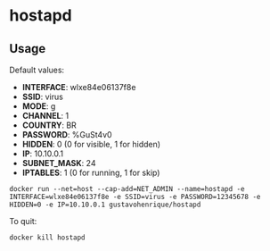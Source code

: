# hostapd

## Usage

Default values:

- **INTERFACE**: wlxe84e06137f8e
- **SSID**: virus
- **MODE**: g
- **CHANNEL**: 1
- **COUNTRY**: BR
- **PASSWORD**: %GuSt4v0
- **HIDDEN**: 0 (0 for visible, 1 for hidden)
- **IP**: 10.10.0.1
- **SUBNET_MASK**: 24
- **IPTABLES**: 1 (0 for running, 1 for skip)

```
docker run --net=host --cap-add=NET_ADMIN --name=hostapd -e INTERFACE=wlxe84e06137f8e -e SSID=virus -e PASSWORD=12345678 -e HIDDEN=0 -e IP=10.10.0.1 gustavohenrique/hostapd
```

To quit:

```
docker kill hostapd
```

